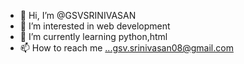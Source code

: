 - 👋 Hi, I’m @GSVSRINIVASAN
- 👀 I’m interested in web development 
- 🌱 I’m currently learning python,html
- 📫 How to reach me ...gsv.srinivasan08@gmail.com


<!---
GSVSRINIVASAN/GSVSRINIVASAN is a ✨ special ✨ repository because its `README.md` (this file) appears on your GitHub profile.
You can click the Preview link to take a look at your changes.
--->
